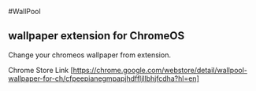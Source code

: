 #WallPool
## wallpaper extension for ChromeOS

Change your chromeos wallpaper from extension. 


Chrome Store Link [https://chrome.google.com/webstore/detail/wallpool-wallpaper-for-ch/cfpeepianegmpapjhdffljllbhjfcdha?hl=en]
